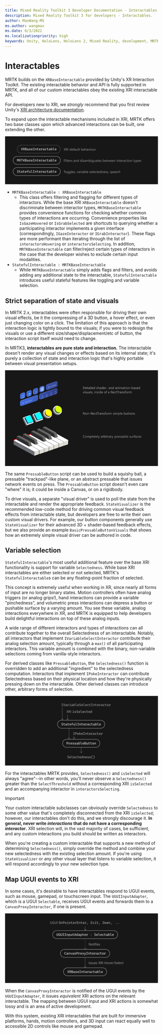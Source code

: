 ```yaml
---
title: Mixed Reality Toolkit 3 Developer Documentation - Interactables
description: Mixed Reality Toolkit 3 for developers - Interactables.
author: MaxWang-MS
ms.author: wangmax
ms.date: 6/3/2022
ms.localizationpriority: high
keywords: Unity, HoloLens, HoloLens 2, Mixed Reality, development, MRTK3, interactables
---
```


# Interactables

MRTK builds on the `XRBaseInteractable` provided by Unity's XR Interaction Toolkit. The existing interactable behavior and API is fully supported in MRTK, and all of our custom interactables obey the existing XRI interactable API.

For developers new to XRI, we _strongly_ recommend that you first review Unity's [XRI architecture documentation](https://docs.unity3d.com/Packages/com.unity.xr.interaction.toolkit@2.0/manual/architecture.html).

To expand upon the interactable mechanisms included in XRI, MRTK offers two base classes upon which advanced interactions can be built, one extending the other.

![Interactables inheritance diagram](images/interactable_classes.svg)

- `MRTKBaseInteractable : XRBaseInteractable`
    - This class offers filtering and flagging for different types of interactors. While the base XRI `XRBaseInteractable` doesn't discriminate between interactor types, `MRTKBaseInteractable` provides convenience functions for checking whether common types of interactions are occurring. Convenience properties like `IsGazeHovered` or `IsGrabSelected` are shortcuts to querying whether a participating interactor implements a given interface (correspondingly, `IGazeInteractor` or `IGrabInteractor`). These flags are more performant than iterating through the list of `interactorsHovering` or `interactorsSelecting`. In addition, `MRTKBaseInteractable` can filter/reject certain types of interactors in the case that the developer wishes to exclude certain input modalities.
- `StatefulInteractable : MRTKBaseInteractable`
    - While `MRTKBaseInteractable` simply adds flags and filters, and avoids adding any additional state to the interactable, `StatefulInteractable` introduces useful stateful features like toggling and variable selection. 

## Strict separation of state and visuals

In MRTK 2.x, interactables were often responsible for driving their own visual effects, be it the compressing of a 3D button, a hover effect, or even just changing color on a click. The limitation of this approach is that the interaction logic is tightly bound to the visuals; if you were to redesign the visuals or use a different size/shape/displacement/etc of button, the interaction script itself would need to change.

In MRTK3, **interactables are pure state and interaction.** The interactable doesn't render any visual changes or effects based on its internal state; it's purely a collection of state and interaction logic that's highly portable between visual presentation setups.

![Strict isolation of state and visuals](images/pressable.png)

The same `PressableButton` script can be used to build a squishy ball, a pressable "trackpad"-like plane, or an abstract pressable that issues network events on press. The `PressableButton` script doesn't even care "where" it is; it could be inside a Canvas, or on a rigidbody.

To drive visuals, a separate "visual driver" is used to poll the state from the interactable and render the appropriate feedback. `StateVisualizer` is the recommended low-code method for driving common visual feedback effects from interactable state, but developers are free to write their own custom visual drivers. For example, our button components generally use `StateVisualizer` for their advanced 3D + shader-based feedback effects, but we also provide an example `BasicPressableButtonVisuals` that shows how an extremely simple visual driver can be authored in code.

## Variable selection

`StatefulInteractable`'s most useful additional feature over the base XRI functionality is support for variable `Selectedness`. While base XRI interactables are either selected or not selected, MRTK's `StatefulInteractable`s can be any floating-point fraction of selected.

This concept is extremely useful when working in XR, since nearly all forms of input are no longer binary states. Motion controllers often have analog triggers (or analog grips!), hand interactions can provide a variable "pinchedness", and volumetric press interactions can depress a button or pushable surface by a varying amount. You see these variable, analog interactions everywhere in XR, and MRTK is equipped to help developers build delightful interactions on top of these analog inputs.

A wide range of different interactors and types of interactions can all contribute together to the overall Selectedness of an interactable. Notably, all interactors that implement `IVariableSelectInteractor` contribute their analog selection amount, typically through a `max()` of all participating interactors. This variable amount is combined with the binary, non-variable selections coming from vanilla-style interactors.

For derived classes like `PressableButton`, the `Selectedness()` function is overridden to add an additional "ingredient" to the selectedness computation. Interactors that implement `IPokeInteractor` can contribute Selectedness based on their physical location and how they're physically pressing down on the interactable. Other derived classes can introduce other, arbitrary forms of selection.

![Variable selectedness](images/selectedness.svg)

For the interactables MRTK provides, `Selectedness()` and `isSelected` will always "agree"--in other words, you'll never observe a `Selectedness()` greater than the `SelectThreshold` without a corresponding XRI `isSelected` and an accompanying interactor in `interactorsSelecting`.

> [!IMPORTANT]
> Your custom interactable subclasses can obviously override `Selectedness` to some other value that's completely disconnected from the XRI `isSelected`;  however, our interactables don't do this, and we strongly discourage it. **In general, never write *interactions* that do not have a corresponding *interactor*.** XRI selection will, in the vast majority of cases, be sufficient, and any custom interactions you build should be written as interactors.

When you're creating a custom interactable that supports a new method of determining `Selectedness()`, simply override the method and combine your new selectedness with the existing selection amount. If you're using `StateVisualizer` or any other visual layer that listens to variable selection, it will respond accordingly to your new selection type.

## Map UGUI events to XRI

In some cases, it's desirable to have interactables respond to UGUI events, such as mouse, gamepad, or touchscreen input. The `UGUIInputAdapter`, which is a UGUI `Selectable`, receives UGUI events and forwards them to a `CanvasProxyInteractor`, if one is present.

![UGUI adapter flow](images/UGUI.svg)

When the `CanvasProxyInteractor` is notified of the UGUI events by the `UGUIInputAdapter`, it issues *equivalent* XRI actions on the relevant interactable. The mapping between UGUI input and XRI actions is somewhat lossy and is an area of active development.

With this system, existing XRI interactables that are built for immersive platforms, hands, motion controllers, and 3D input can react equally well to accessible 2D controls like mouse and gamepad.